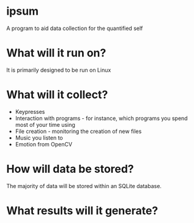 ipsum
=====

A program to aid data collection for the quantified self 

What will it run on?
=====

It is primarily designed to be run on Linux


What will it collect?
=======================

* Keypresses
* Interaction with programs - for instance, which programs you spend most of your time using
* File creation - monitoring the creation of new files
* Music you listen to
* Emotion from OpenCV


How will data be stored?
=========================

The majority of data will be stored within an SQLite database.

What results will it generate?
=============================




